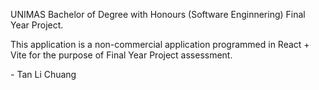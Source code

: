 UNIMAS Bachelor of Degree with Honours (Software Enginnering) Final Year Project.
<p>This application is a non-commercial application programmed in React + Vite for the purpose of Final Year Project assessment.</p>
- Tan Li Chuang
